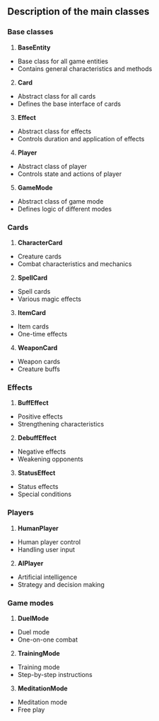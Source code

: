 ## Description of the main classes

### Base classes

1. **BaseEntity**
- Base class for all game entities
- Contains general characteristics and methods

2. **Card**
- Abstract class for all cards
- Defines the base interface of cards

3. **Effect**
- Abstract class for effects
- Controls duration and application of effects

4. **Player**
- Abstract class of player
- Controls state and actions of player

5. **GameMode**
- Abstract class of game mode
- Defines logic of different modes

### Cards

1. **CharacterCard**
- Creature cards
- Combat characteristics and mechanics

2. **SpellCard**
- Spell cards
- Various magic effects

3. **ItemCard**
- Item cards
- One-time effects

4. **WeaponCard**
- Weapon cards
- Creature buffs

### Effects

1. **BuffEffect**
- Positive effects
- Strengthening characteristics

2. **DebuffEffect**
- Negative effects
- Weakening opponents

3. **StatusEffect**
- Status effects
- Special conditions

### Players

1. **HumanPlayer**
- Human player control
- Handling user input

2. **AIPlayer**
- Artificial intelligence
- Strategy and decision making

### Game modes

1. **DuelMode**
- Duel mode
- One-on-one combat

2. **TrainingMode**
- Training mode
- Step-by-step instructions

3. **MeditationMode**
- Meditation mode
- Free play
